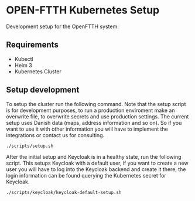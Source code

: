 # OPEN-FTTH Kubernetes Setup

Development setup for the OpenFTTH system.

## Requirements

* Kubectl
* Helm 3
* Kubernetes Cluster

## Setup development

To setup the cluster run the following command. Note that the setup script is for development purposes, to run a production enviroment make an overwrite file, to overwrite secrets and use production settings. The current setup uses Danish data (maps, address information and so on). So if you want to use it with other information you will have to implement the integrations or contact us for consulting.

``` sh
./scripts/setup.sh
```

After the initial setup and Keycloak is in a healthy state, run the following script. This setups Keycloak with a default user, if you want to create a new user you will have to log into the Keycloak backend and create it there, the login information can be found querying the Kubernetes secret for Keycloak.

```sh
./scripts/keycloak/keycloak-default-setup.sh
```
